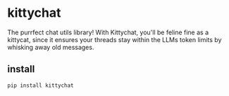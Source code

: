 # kittychat

The purrfect chat utils library!
With Kittychat, you'll be feline fine as a kittycat, since it ensures your threads stay within the LLMs token limits by whisking away old messages.

## install

`pip install kittychat`
